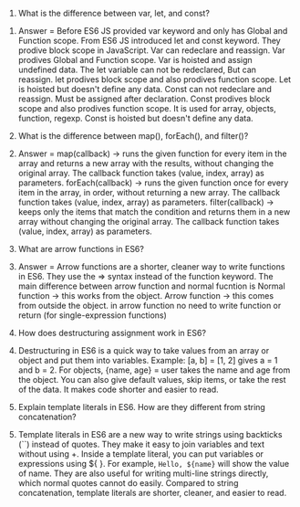 1) What is the difference between var, let, and const?
1. Answer = Before ES6 JS provided var keyword and only has Global and Function scope. From ES6 JS introduced let and const keyword. They prodive block scope in JavaScript. Var can redeclare and reassign. Var prodives Global and Function scope. Var is hoisted and assign undefined data. The let variable can not be redeclared, But can reassign. let prodives block scope and also prodives function scope. Let is hoisted but doesn't define any data. Const can not redeclare and reassign. Must be assigned after declaration. Const prodives block scope and also prodives function scope. It is used for array, objects, function, regexp. Const is hoisted but doesn't define any data.


2) What is the difference between map(), forEach(), and filter()?
2. Answer = map(callback) -> runs the given function for every item in the array and returns a new array with the results, without changing the original array. The callback function takes (value, index, array) as parameters. 
forEach(callback) -> runs the given function once for every item in the array, in order, without returning a new array. The callback function takes (value, index, array) as parameters.
filter(callback) -> keeps only the items that match the condition and returns them in a new array without changing the original array. The callback function takes (value, index, array) as parameters.

3) What are arrow functions in ES6?
3. Answer = Arrow functions are a shorter, cleaner way to write functions in ES6. They use the => syntax instead of the function keyword. The main difference between arrow function and normal fucntion is Normal function → this works from the object. Arrow function → this comes from outside the object. in arrow function no need to write function or return (for single-expression functions)

4) How does destructuring assignment work in ES6?
4. Destructuring in ES6 is a quick way to take values from an array or object and put them into variables. Example: [a, b] = [1, 2] gives a = 1 and b = 2. For objects, {name, age} = user takes the name and age from the object. You can also give default values, skip items, or take the rest of the data. It makes code shorter and easier to read.

5) Explain template literals in ES6. How are they different from string concatenation?
5. Template literals in ES6 are a new way to write strings using backticks (``) instead of quotes. They make it easy to join variables and text without using +. Inside a template literal, you can put variables or expressions using ${ }. For example, `Hello, ${name}` will show the value of name. They are also useful for writing multi-line strings directly, which normal quotes cannot do easily. Compared to string concatenation, template literals are shorter, cleaner, and easier to read.